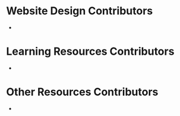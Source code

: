 # Website Design Contributors
-

# Learning Resources Contributors
-
# Other Resources Contributors
-
